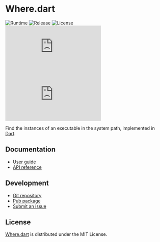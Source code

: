# Where.dart
![Runtime](https://badgen.net/badge/dart/%3E%3D2.8.0/green) ![Release](https://img.shields.io/pub/v/where.svg) ![License](https://badgen.net/badge/license/MIT/blue) ![Coverage](https://badgen.net/coveralls/c/github/cedx/where.dart) ![Build](https://badgen.net/github/checks/cedx/where.dart)

Find the instances of an executable in the system path, implemented in [Dart](https://dart.dev).

## Documentation
- [User guide](https://docs.belin.io/where.dart)
- [API reference](https://api.belin.io/where.dart)

## Development
- [Git repository](https://git.belin.io/cedx/where.dart)
- [Pub package](https://pub.dev/packages/where)
- [Submit an issue](https://git.belin.io/cedx/where.dart/issues)

## License
[Where.dart](https://docs.belin.io/where.dart) is distributed under the MIT License.
